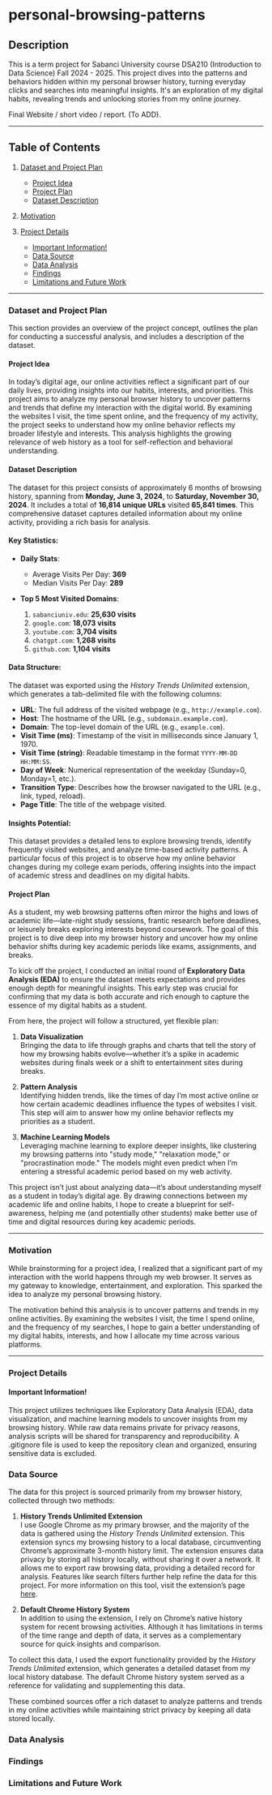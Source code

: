 # personal-browsing-patterns
## Description
This is a term project for Sabanci University course DSA210 (Introduction to Data Science) Fall 2024 - 2025. This project dives into the patterns and behaviors hidden within my personal browser history, turning everyday clicks and searches into meaningful insights. It's an exploration of my digital habits, revealing trends and unlocking stories from my online journey.

Final Website / short video / report. (To ADD).
***
## Table of Contents
1. [Dataset and Project Plan](#dataset-and-project-plan)
   - [Project Idea](#project-idea)
   - [Project Plan](#project-plan)
   - [Dataset Description](#dataset-description)

3. [Motivation](#motivation)

4. [Project Details](#project-details)
   - [Important Information!](#important-information)
   - [Data Source](#data-source)
   - [Data Analysis](#data-analysis)
   - [Findings](#findings)
   - [Limitations and Future Work](#limitations-and-future-work)
***
### Dataset and Project Plan
This section provides an overview of the project concept, outlines the plan for conducting a successful analysis, and includes a description of the dataset.

#### Project Idea
In today’s digital age, our online activities reflect a significant part of our daily lives, providing insights into our habits, interests, and priorities. This project aims to analyze my personal browser history to uncover patterns and trends that define my interaction with the digital world. By examining the websites I visit, the time spent online, and the frequency of my activity, the project seeks to understand how my online behavior reflects my broader lifestyle and interests. This analysis highlights the growing relevance of web history as a tool for self-reflection and behavioral understanding.

#### Dataset Description

The dataset for this project consists of approximately 6 months of browsing history, spanning from **Monday, June 3, 2024**, to **Saturday, November 30, 2024**. It includes a total of **16,814 unique URLs** visited **65,841 times**. This comprehensive dataset captures detailed information about my online activity, providing a rich basis for analysis.

#### Key Statistics:
- **Daily Stats**:
  - Average Visits Per Day: **369**
  - Median Visits Per Day: **289**

- **Top 5 Most Visited Domains**:
  1. `sabanciuniv.edu`: **25,630 visits**
  2. `google.com`: **18,073 visits**
  3. `youtube.com`: **3,704 visits**
  4. `chatgpt.com`: **1,268 visits**
  5. `github.com`: **1,104 visits**

#### Data Structure:
The dataset was exported using the *History Trends Unlimited* extension, which generates a tab-delimited file with the following columns:
- **URL**: The full address of the visited webpage (e.g., `http://example.com`).
- **Host**: The hostname of the URL (e.g., `subdomain.example.com`).
- **Domain**: The top-level domain of the URL (e.g., `example.com`).
- **Visit Time (ms)**: Timestamp of the visit in milliseconds since January 1, 1970.
- **Visit Time (string)**: Readable timestamp in the format `YYYY-MM-DD HH:MM:SS`.
- **Day of Week**: Numerical representation of the weekday (Sunday=0, Monday=1, etc.).
- **Transition Type**: Describes how the browser navigated to the URL (e.g., link, typed, reload).
- **Page Title**: The title of the webpage visited.

#### Insights Potential:
This dataset provides a detailed lens to explore browsing trends, identify frequently visited websites, and analyze time-based activity patterns. A particular focus of this project is to observe how my online behavior changes during my college exam periods, offering insights into the impact of academic stress and deadlines on my digital habits.

#### Project Plan

As a student, my web browsing patterns often mirror the highs and lows of academic life—late-night study sessions, frantic research before deadlines, or leisurely breaks exploring interests beyond coursework. The goal of this project is to dive deep into my browser history and uncover how my online behavior shifts during key academic periods like exams, assignments, and breaks.  

To kick off the project, I conducted an initial round of **Exploratory Data Analysis (EDA)** to ensure the dataset meets expectations and provides enough depth for meaningful insights. This early step was crucial for confirming that my data is both accurate and rich enough to capture the essence of my digital habits as a student.  

From here, the project will follow a structured, yet flexible plan:  
1. **Data Visualization**  
   Bringing the data to life through graphs and charts that tell the story of how my browsing habits evolve—whether it’s a spike in academic websites during finals week or a shift to entertainment sites during breaks.  

2. **Pattern Analysis**  
   Identifying hidden trends, like the times of day I’m most active online or how certain academic deadlines influence the types of websites I visit. This step will aim to answer how my online behavior reflects my priorities as a student.  

3. **Machine Learning Models**  
   Leveraging machine learning to explore deeper insights, like clustering my browsing patterns into "study mode," "relaxation mode," or "procrastination mode." The models might even predict when I’m entering a stressful academic period based on my web activity.

This project isn’t just about analyzing data—it’s about understanding myself as a student in today’s digital age. By drawing connections between my academic life and online habits, I hope to create a blueprint for self-awareness, helping me (and potentially other students) make better use of time and digital resources during key academic periods.
***
### Motivation
While brainstorming for a project idea, I realized that a significant part of my interaction with the world happens through my web browser. It serves as my gateway to knowledge, entertainment, and exploration. This sparked the idea to analyze my personal browsing history.

The motivation behind this analysis is to uncover patterns and trends in my online activities. By examining the websites I visit, the time I spend online, and the frequency of my searches, I hope to gain a better understanding of my digital habits, interests, and how I allocate my time across various platforms.
***
### Project Details
#### Important Information!
This project utilizes techniques like Exploratory Data Analysis (EDA), data visualization, and machine learning models to uncover insights from my browsing history. While raw data remains private for privacy reasons, analysis scripts will be shared for transparency and reproducibility. A .gitignore file is used to keep the repository clean and organized, ensuring sensitive data is excluded.

### Data Source
The data for this project is sourced primarily from my browser history, collected through two methods:

1. **History Trends Unlimited Extension**  
   I use Google Chrome as my primary browser, and the majority of the data is gathered using the *History Trends Unlimited* extension. This extension syncs my browsing history to a local database, circumventing Chrome’s approximate 3-month history limit. The extension ensures data privacy by storing all history locally, without sharing it over a network. It allows me to export raw browsing data, providing a detailed record for analysis. Features like search filters further help refine the data for this project. For more information on this tool, visit the extension’s page [here](https://chromewebstore.google.com/detail/history-trends-unlimited/pnmchffiealhkdloeffcdnbgdnedheme).

2. **Default Chrome History System**  
   In addition to using the extension, I rely on Chrome’s native history system for recent browsing activities. Although it has limitations in terms of the time range and depth of data, it serves as a complementary source for quick insights and comparison.

To collect this data, I used the export functionality provided by the *History Trends Unlimited* extension, which generates a detailed dataset from my local history database. The default Chrome history system served as a reference for validating and supplementing this data. 

These combined sources offer a rich dataset to analyze patterns and trends in my online activities while maintaining strict privacy by keeping all data stored locally.

### Data Analysis

### Findings

### Limitations and Future Work
